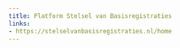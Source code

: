 ```yaml
---
title: Platform Stelsel van Basisregistraties
links:
- https://stelselvanbasisregistraties.nl/home
---
```

